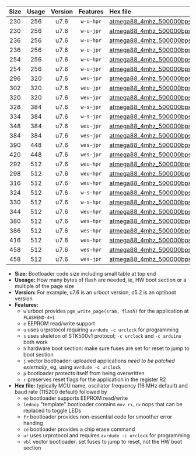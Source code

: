 |Size|Usage|Version|Features|Hex file|
|:-:|:-:|:-:|:-:|:--|
|230|256|u7.6|`w-u-hpr`|[atmega88_4mhz_500000bps_ur.hex](https://raw.githubusercontent.com/stefanrueger/urboot/main/atmega88_4mhz_500000bps_ur.hex)|
|230|256|u7.6|`w-u-jpr`|[atmega88_4mhz_500000bps_ur_vbl.hex](https://raw.githubusercontent.com/stefanrueger/urboot/main/atmega88_4mhz_500000bps_ur_vbl.hex)|
|236|256|u7.6|`w-u-hpr`|[atmega88_4mhz_500000bps_lednop_ur.hex](https://raw.githubusercontent.com/stefanrueger/urboot/main/atmega88_4mhz_500000bps_lednop_ur.hex)|
|236|256|u7.6|`w-u-jpr`|[atmega88_4mhz_500000bps_lednop_ur_vbl.hex](https://raw.githubusercontent.com/stefanrueger/urboot/main/atmega88_4mhz_500000bps_lednop_ur_vbl.hex)|
|254|256|u7.6|`w-u-hpr`|[atmega88_4mhz_500000bps_lednop_fr_ur.hex](https://raw.githubusercontent.com/stefanrueger/urboot/main/atmega88_4mhz_500000bps_lednop_fr_ur.hex)|
|254|256|u7.6|`w-u-jpr`|[atmega88_4mhz_500000bps_lednop_fr_ur_vbl.hex](https://raw.githubusercontent.com/stefanrueger/urboot/main/atmega88_4mhz_500000bps_lednop_fr_ur_vbl.hex)|
|296|320|u7.6|`weu-jpr`|[atmega88_4mhz_500000bps_ee_ur_vbl.hex](https://raw.githubusercontent.com/stefanrueger/urboot/main/atmega88_4mhz_500000bps_ee_ur_vbl.hex)|
|302|320|u7.6|`weu-jpr`|[atmega88_4mhz_500000bps_ee_lednop_ur_vbl.hex](https://raw.githubusercontent.com/stefanrueger/urboot/main/atmega88_4mhz_500000bps_ee_lednop_ur_vbl.hex)|
|320|320|u7.6|`weu-jpr`|[atmega88_4mhz_500000bps_ee_lednop_fr_ur_vbl.hex](https://raw.githubusercontent.com/stefanrueger/urboot/main/atmega88_4mhz_500000bps_ee_lednop_fr_ur_vbl.hex)|
|328|384|u7.6|`w-s-jpr`|[atmega88_4mhz_500000bps_vbl.hex](https://raw.githubusercontent.com/stefanrueger/urboot/main/atmega88_4mhz_500000bps_vbl.hex)|
|334|384|u7.6|`w-s-jpr`|[atmega88_4mhz_500000bps_lednop_vbl.hex](https://raw.githubusercontent.com/stefanrueger/urboot/main/atmega88_4mhz_500000bps_lednop_vbl.hex)|
|348|384|u7.6|`weu-jpr`|[atmega88_4mhz_500000bps_ee_lednop_fr_ce_ur_vbl.hex](https://raw.githubusercontent.com/stefanrueger/urboot/main/atmega88_4mhz_500000bps_ee_lednop_fr_ce_ur_vbl.hex)|
|384|384|u7.6|`wes-jpr`|[atmega88_4mhz_500000bps_ee_vbl.hex](https://raw.githubusercontent.com/stefanrueger/urboot/main/atmega88_4mhz_500000bps_ee_vbl.hex)|
|390|448|u7.6|`wes-jpr`|[atmega88_4mhz_500000bps_ee_lednop_vbl.hex](https://raw.githubusercontent.com/stefanrueger/urboot/main/atmega88_4mhz_500000bps_ee_lednop_vbl.hex)|
|420|448|u7.6|`wes-jpr`|[atmega88_4mhz_500000bps_ee_lednop_fr_vbl.hex](https://raw.githubusercontent.com/stefanrueger/urboot/main/atmega88_4mhz_500000bps_ee_lednop_fr_vbl.hex)|
|292|512|u7.6|`weu-hpr`|[atmega88_4mhz_500000bps_ee_ur.hex](https://raw.githubusercontent.com/stefanrueger/urboot/main/atmega88_4mhz_500000bps_ee_ur.hex)|
|298|512|u7.6|`weu-hpr`|[atmega88_4mhz_500000bps_ee_lednop_ur.hex](https://raw.githubusercontent.com/stefanrueger/urboot/main/atmega88_4mhz_500000bps_ee_lednop_ur.hex)|
|316|512|u7.6|`weu-hpr`|[atmega88_4mhz_500000bps_ee_lednop_fr_ur.hex](https://raw.githubusercontent.com/stefanrueger/urboot/main/atmega88_4mhz_500000bps_ee_lednop_fr_ur.hex)|
|324|512|u7.6|`w-s-hpr`|[atmega88_4mhz_500000bps.hex](https://raw.githubusercontent.com/stefanrueger/urboot/main/atmega88_4mhz_500000bps.hex)|
|330|512|u7.6|`w-s-hpr`|[atmega88_4mhz_500000bps_lednop.hex](https://raw.githubusercontent.com/stefanrueger/urboot/main/atmega88_4mhz_500000bps_lednop.hex)|
|344|512|u7.6|`weu-hpr`|[atmega88_4mhz_500000bps_ee_lednop_fr_ce_ur.hex](https://raw.githubusercontent.com/stefanrueger/urboot/main/atmega88_4mhz_500000bps_ee_lednop_fr_ce_ur.hex)|
|380|512|u7.6|`wes-hpr`|[atmega88_4mhz_500000bps_ee.hex](https://raw.githubusercontent.com/stefanrueger/urboot/main/atmega88_4mhz_500000bps_ee.hex)|
|386|512|u7.6|`wes-hpr`|[atmega88_4mhz_500000bps_ee_lednop.hex](https://raw.githubusercontent.com/stefanrueger/urboot/main/atmega88_4mhz_500000bps_ee_lednop.hex)|
|416|512|u7.6|`wes-hpr`|[atmega88_4mhz_500000bps_ee_lednop_fr.hex](https://raw.githubusercontent.com/stefanrueger/urboot/main/atmega88_4mhz_500000bps_ee_lednop_fr.hex)|
|458|512|u7.6|`wes-hpr`|[atmega88_4mhz_500000bps_ee_lednop_fr_ce.hex](https://raw.githubusercontent.com/stefanrueger/urboot/main/atmega88_4mhz_500000bps_ee_lednop_fr_ce.hex)|
|458|512|u7.6|`wes-jpr`|[atmega88_4mhz_500000bps_ee_lednop_fr_ce_vbl.hex](https://raw.githubusercontent.com/stefanrueger/urboot/main/atmega88_4mhz_500000bps_ee_lednop_fr_ce_vbl.hex)|

- **Size:** Bootloader code size including small table at top end
- **Useage:** How many bytes of flash are needed, ie, HW boot section or a multiple of the page size
- **Version:** For example, u7.6 is an urboot version, o5.2 is an optiboot version
- **Features:**
  + `w` urboot provides `pgm_write_page(sram, flash)` for the application at `FLASHEND-4+1`
  + `e` EEPROM read/write support
  + `u` uses urprotocol requiring `avrdude -c urclock` for programming
  + `s` uses skeleton of STK500v1 protocol; `-c urclock` and `-c arduino` both work
  + `h` hardware boot section: make sure fuses are set for reset to jump to boot section
  + `j` vector bootloader: uploaded applications *need to be patched externally*, eg, using `avrdude -c urclock`
  + `p` bootloader protects itself from being overwritten
  + `r` preserves reset flags for the application in the register R2
- **Hex file:** typically MCU name, oscillator frequency (16 MHz default) and baud rate (115200 default) followed by
  + `ee` bootloader supports EEPROM read/write
  + `lednop` "template" bootloader contains `mov rx,rx` nops that can be replaced to toggle LEDs
  + `fr` bootloader provides non-essential code for smoother error handing
  + `ce` bootloader provides a chip erase command
  + `ur` uses urprotocol and requires `avrdude -c urclock` for programming
  + `vbl` vector bootloader: set fuses to jump to reset, not the HW boot section
